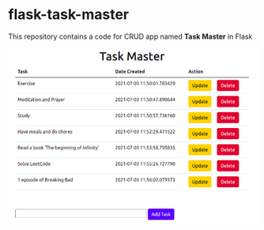 # flask-task-master
This repository contains a code for CRUD app named **Task Master** in Flask

![screenshot](https://github.com/freaky-perceptron/flask-task-master/blob/master/Screenshot%20from%202021-07-03%2017-26-12.png)
